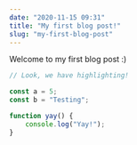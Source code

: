 ```yaml
---
date: "2020-11-15 09:31"
title: "My first blog post!"
slug: "my-first-blog-post"
---
```


Welcome to my first blog post :)


```javascript
// Look, we have highlighting!

const a = 5;
const b = "Testing";

function yay() {
    console.log("Yay!");
}
```